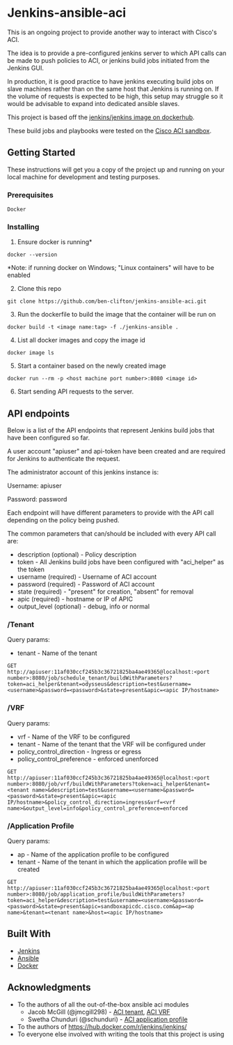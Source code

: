 # Jenkins-ansible-aci
This is an ongoing project to provide another way to interact with Cisco's ACI.

The idea is to provide a pre-configured jenkins server to which API calls can be made to push policies to ACI, or jenkins build jobs initiated from the Jenkins GUI.

In production, it is good practice to have jenkins executing build jobs on slave machines rather than on the same host that Jenkins is running on. If the volume of requests is expected to be high, this setup may struggle so it would be advisable to expand into dedicated ansible slaves. 

This project is based off the [jenkins/jenkins image on dockerhub](https://hub.docker.com/r/jenkins/jenkins/).

These build jobs and playbooks were tested on the [Cisco ACI sandbox](https://sandboxapicdc.cisco.com).

## Getting Started

These instructions will get you a copy of the project up and running on your local machine for development and testing purposes.

### Prerequisites

```
Docker
```

### Installing

1. Ensure docker is running*
```
docker --version
```
*Note: if running docker on Windows; "Linux containers" will have to be enabled

2. Clone this repo
```
git clone https://github.com/ben-clifton/jenkins-ansible-aci.git
```

3. Run the dockerfile to build the image that the container will be run on
```
docker build -t <image name:tag> -f ./jenkins-ansible .
```

4. List all docker images and copy the image id
```
docker image ls
```

5. Start a container based on the newly created image
```
docker run --rm -p <host machine port number>:8080 <image id>
```

6. Start sending API requests to the server.

## API endpoints
Below is a list of the API endpoints that represent Jenkins build jobs that have been configured so far.

A user account "apiuser" and api-token have been created and are required for Jenkins to authenticate the request.

The administrator account of this jenkins instance is:

Username: apiuser

Password: password

Each endpoint will have different parameters to provide with the API call depending on the policy being pushed.

The common parameters that can/should be included with every API call are:
* description (optional) - Policy description
* token - All Jenkins build jobs have been configured with "aci_helper" as the token
* username (required) - Username of ACI account 
* password (required) - Password of ACI account
* state (required) - "present" for creation, "absent" for removal
* apic (required) - hostname or IP of APIC
* output_level (optional) - debug, info or normal

### /Tenant
Query params:
* tenant - Name of the tenant
```
GET
http://apiuser:11af030ccf245b3c36721825ba4ae49365@localhost:<port number>:8080/job/schedule_tenant/buildWithParameters?token=aci_helper&tenant=odysseus&description=test&username=<username>&password=<password>&state=present&apic=<apic IP/hostname>
```
### /VRF
Query params:
* vrf - Name of the VRF to be configured
* tenant - Name of the tenant that the VRF will be configured under
* policy_control_direction - Ingress or egress
* policy_control_preference - enforced unenforced
```
GET
http://apiuser:11af030ccf245b3c36721825ba4ae49365@localhost:<port number>:8080/job/vrf/buildWithParameters?token=aci_helper&tenant=<tenant name>&description=test&username=<username>&password=<password>&state=present&apic=<apic IP/hostname>&policy_control_direction=ingress&vrf=<vrf name>&output_level=info&policy_control_preference=enforced
```
### /Application Profile
Query params:
* ap - Name of the application profile to be configured
* tenant - Name of the tenant in which the application profile will be created
```
GET
http://apiuser:11af030ccf245b3c36721825ba4ae49365@localhost:<port number>:8080/job/application_profile/buildWithParameters?token=aci_helper&description=test&username=<username>&password=<password>&state=present&apic=sandboxapicdc.cisco.com&ap=<ap name>&tenant=<tenant name>&host=<apic IP/hostname>
```

## Built With

* [Jenkins](https://jenkins.io/doc/)
* [Ansible](https://docs.ansible.com/ansible/latest/index.html) 
* [Docker](https://docs.docker.com/)

## Acknowledgments

* To the authors of all the out-of-the-box ansible aci modules
  * Jacob McGill (@jmcgill298) - [ACI tenant](https://docs.ansible.com/ansible/latest/modules/aci_tenant_module.html#aci-tenant-module), [ACI VRF](https://docs.ansible.com/ansible/latest/modules/aci_vrf_module.html#aci-vrf-module)
  * Swetha Chunduri (@schunduri) - [ACI application profile](https://docs.ansible.com/ansible/latest/modules/aci_ap_module.html#aci-ap-module)
* To the authors of https://hub.docker.com/r/jenkins/jenkins/
* To everyone else involved with writing the tools that this project is using

